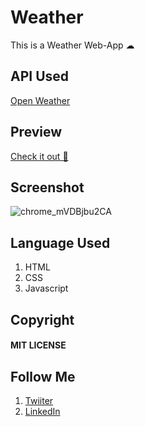 # Weather
This is a Weather Web-App ☁
## API Used
[Open Weather](https://openweathermap.org/current)
## Preview
[Check it out 🚀](https://shubhamashish33.github.io/weather/)
## Screenshot
![chrome_mVDBjbu2CA](https://user-images.githubusercontent.com/78084828/131009360-8c0f3e0b-0e6c-4b21-a74e-ba17f3968c96.png)
## Language Used
1. HTML
2. CSS
3. Javascript 

## Copyright 
#### MIT LICENSE

## Follow Me
1. [Twiiter](https://twitter.com/imaashish_)
2. [LinkedIn](https://www.linkedin.com/in/shubham-ashish-81a6a01b2/)
